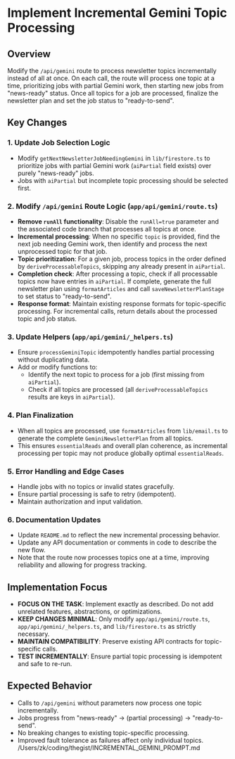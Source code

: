 # Implement Incremental Gemini Topic Processing

## Overview

Modify the `/api/gemini` route to process newsletter topics incrementally instead of all at once. On each call, the route will process one topic at a time, prioritizing jobs with partial Gemini work, then starting new jobs from "news-ready" status. Once all topics for a job are processed, finalize the newsletter plan and set the job status to "ready-to-send".

## Key Changes

### 1. Update Job Selection Logic

- Modify `getNextNewsletterJobNeedingGemini` in `lib/firestore.ts` to prioritize jobs with partial Gemini work (`aiPartial` field exists) over purely "news-ready" jobs.
- Jobs with `aiPartial` but incomplete topic processing should be selected first.

### 2. Modify `/api/gemini` Route Logic (`app/api/gemini/route.ts`)

- **Remove `runAll` functionality**: Disable the `runAll=true` parameter and the associated code branch that processes all topics at once.
- **Incremental processing**: When no specific `topic` is provided, find the next job needing Gemini work, then identify and process the next unprocessed topic for that job.
- **Topic prioritization**: For a given job, process topics in the order defined by `deriveProcessableTopics`, skipping any already present in `aiPartial`.
- **Completion check**: After processing a topic, check if all processable topics now have entries in `aiPartial`. If complete, generate the full newsletter plan using `formatArticles` and call `saveNewsletterPlanStage` to set status to "ready-to-send".
- **Response format**: Maintain existing response formats for topic-specific processing. For incremental calls, return details about the processed topic and job status.

### 3. Update Helpers (`app/api/gemini/_helpers.ts`)

- Ensure `processGeminiTopic` idempotently handles partial processing without duplicating data.
- Add or modify functions to:
  - Identify the next topic to process for a job (first missing from `aiPartial`).
  - Check if all topics are processed (all `deriveProcessableTopics` results are keys in `aiPartial`).

### 4. Plan Finalization

- When all topics are processed, use `formatArticles` from `lib/email.ts` to generate the complete `GeminiNewsletterPlan` from all topics.
- This ensures `essentialReads` and overall plan coherence, as incremental processing per topic may not produce globally optimal `essentialReads`.

### 5. Error Handling and Edge Cases

- Handle jobs with no topics or invalid states gracefully.
- Ensure partial processing is safe to retry (idempotent).
- Maintain authorization and input validation.

### 6. Documentation Updates

- Update `README.md` to reflect the new incremental processing behavior.
- Update any API documentation or comments in code to describe the new flow.
- Note that the route now processes topics one at a time, improving reliability and allowing for progress tracking.

## Implementation Focus

- **FOCUS ON THE TASK**: Implement exactly as described. Do not add unrelated features, abstractions, or optimizations.
- **KEEP CHANGES MINIMAL**: Only modify `app/api/gemini/route.ts`, `app/api/gemini/_helpers.ts`, and `lib/firestore.ts` as strictly necessary.
- **MAINTAIN COMPATIBILITY**: Preserve existing API contracts for topic-specific calls.
- **TEST INCREMENTALLY**: Ensure partial topic processing is idempotent and safe to re-run.

## Expected Behavior

- Calls to `/api/gemini` without parameters now process one topic incrementally.
- Jobs progress from "news-ready" → (partial processing) → "ready-to-send".
- No breaking changes to existing topic-specific processing.
- Improved fault tolerance as failures affect only individual topics.</content>
  <parameter name="filePath">/Users/zk/coding/thegist/INCREMENTAL_GEMINI_PROMPT.md
